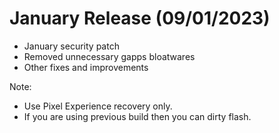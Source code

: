 # January Release (09/01/2023)
- January security patch
- Removed unnecessary gapps bloatwares
- Other fixes and improvements

Note: 
- Use Pixel Experience recovery only.
- If you are using previous build then you can dirty flash.
